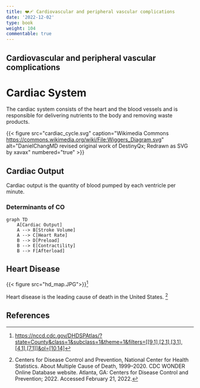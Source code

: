 ```yaml
---
title: ❤️‍🩹 Cardiovascular and peripheral vascular complications
date: '2022-12-02'
type: book
weight: 104
commentable: true
---
```



## Cardiovascular and peripheral vascular complications

# Cardiac System

The cardiac system consists of the heart and the blood vessels and is responsible for delivering nutrients to the body and removing waste products.

{{< figure src="cardiac_cycle.svg" caption="Wikimedia Commons https://commons.wikimedia.org/wiki/File:Wiggers_Diagram.svg" alt="DanielChangMD revised original work of DestinyQx; Redrawn as SVG by xavax" numbered="true" >}}

## Cardiac Output

Cardiac output is the quantity of blood pumped by each ventricle per minute.

### Determinants of CO
```mermaid
graph TD
    A[Cardiac Output]
    A --> B[Stroke Volume]
    A --> C[Heart Rate]
    B --> D[Preload]
    B --> E[Contractility]
    B --> F[Afterload]

```

## Heart Disease

{{< figure src="hd_map.JPG">}}[^1]

Heart disease is the leading cause of death in the United States. [^2]



## References
[^1]: https://nccd.cdc.gov/DHDSPAtlas/?state=County&class=1&subclass=1&theme=1&filters=[[9,1],[2,1],[3,1],[4,1],[7,1]]&ol=[10,14]
[^2]: Centers for Disease Control and Prevention, National Center for Health Statistics. About Multiple Cause of Death, 1999–2020. CDC WONDER Online Database website. Atlanta, GA: Centers for Disease Control and Prevention; 2022. Accessed February 21, 2022.